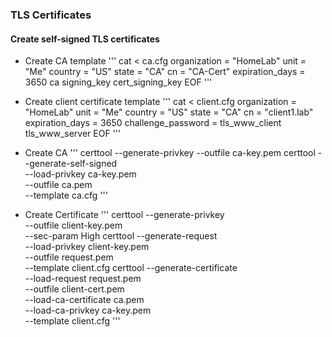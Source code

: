 ### TLS Certificates

#### Create self-signed TLS certificates
* Create CA template
'''
cat <<EOF > ca.cfg
organization = "HomeLab"
unit = "Me"
country = "US"
state = "CA"
cn = "CA-Cert"
expiration_days = 3650
ca
signing_key
cert_signing_key
EOF
'''

* Create client certificate template
'''
cat <<EOF > client.cfg
organization = "HomeLab"
unit = "Me"
country = "US"
state = "CA"
cn = "client1.lab"
expiration_days = 3650
challenge_password = 
tls_www_client
tls_www_server
EOF
'''

* Create CA
'''
certtool --generate-privkey --outfile ca-key.pem
certtool --generate-self-signed    \
         --load-privkey ca-key.pem \
         --outfile ca.pem  \
         --template ca.cfg
'''

* Create Certificate
'''
certtool --generate-privkey \
         --outfile client-key.pem \
         --sec-param High
certtool --generate-request \
         --load-privkey client-key.pem \
         --outfile request.pem  \
         --template client.cfg
certtool --generate-certificate \
         --load-request request.pem   \
         --outfile client-cert.pem    \
         --load-ca-certificate ca.pem \
         --load-ca-privkey ca-key.pem \
         --template client.cfg
'''
